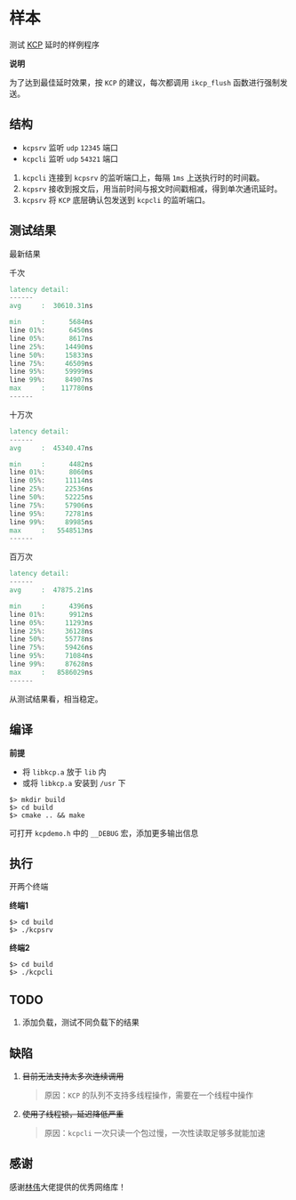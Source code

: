 # 样本

测试 [KCP](https://github.com/skywind3000/kcp/) 延时的样例程序

**说明**

为了达到最佳延时效果，按 `KCP` 的建议，每次都调用 `ikcp_flush` 函数进行强制发送。

## 结构

- `kcpsrv` 监听 `udp` `12345` 端口
- `kcpcli` 监听 `udp` `54321` 端口

1. `kcpcli` 连接到 `kcpsrv` 的监听端口上，每隔 `1ms` 上送执行时的时间戳。
2. `kcpsrv` 接收到报文后，用当前时间与报文时间戳相减，得到单次通讯延时。
3. `kcpsrv` 将 `KCP` 底层确认包发送到 `kcpcli` 的监听端口。

## 测试结果

最新结果

千次

```verilog
latency detail:
------
avg     :  30610.31ns

min     :      5684ns
line 01%:      6450ns
line 05%:      8617ns
line 25%:     14490ns
line 50%:     15833ns
line 75%:     46509ns
line 95%:     59999ns
line 99%:     84907ns
max     :    117780ns
------
```

十万次
```verilog
latency detail:
------
avg     :  45340.47ns

min     :      4482ns
line 01%:      8060ns
line 05%:     11114ns
line 25%:     22536ns
line 50%:     52225ns
line 75%:     57906ns
line 95%:     72781ns
line 99%:     89985ns
max     :   5548513ns
------
```

百万次
```verilog
latency detail:
------
avg     :  47875.21ns

min     :      4396ns
line 01%:      9912ns
line 05%:     11293ns
line 25%:     36128ns
line 50%:     55778ns
line 75%:     59426ns
line 95%:     71084ns
line 99%:     87628ns
max     :   8586029ns
------
```

从测试结果看，相当稳定。

## 编译

**前提**

- 将 `libkcp.a` 放于 `lib` 内
- 或将 `libkcp.a` 安装到 `/usr` 下

```shell
$> mkdir build
$> cd build
$> cmake .. && make
```

可打开 `kcpdemo.h` 中的 `__DEBUG` 宏，添加更多输出信息

## 执行

开两个终端

**终端1**

```shell
$> cd build
$> ./kcpsrv
```

**终端2**

```shell
$> cd build
$> ./kcpcli
```

## TODO

1. 添加负载，测试不同负载下的结果

## 缺陷

1. ~~目前无法支持太多次连续调用~~
    > 原因：`KCP` 的队列不支持多线程操作，需要在一个线程中操作
2. ~~使用了线程锁，延迟降低严重~~
    > 原因：`kcpcli` 一次只读一个包过慢，一次性读取足够多就能加速

## 感谢

感谢[林伟](https://github.com/skywind3000/)大佬提供的优秀网络库！
